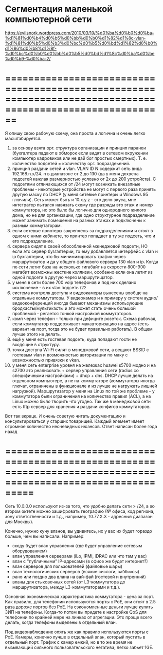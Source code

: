 # Сегментация маленькой компьютерной сети
https://evilsnork.wordpress.com/2010/03/10/%d0%ba%d0%b0%d0%ba-%d1%81%d0%b4%d0%b5%d0%bb%d0%b0%d1%82%d1%8c-vlan-%d1%81%d0%b5%d0%b3%d0%bc%d0%b5%d0%bd%d1%82%d0%b0%d1%86%d0%b8%d1%8f-%d0%bc%d0%b0%d0%bb%d0%b5%d0%bd%d1%8c%d0%ba%d0%be%d0%b9-%d0%ba-2/

# ==========================================================================================================
Я опишу свою рабочую схему, она проста и логична и очень легко масштабируется.
1. за основу взята орг. структура организации и принцип паранои (бухгалтера падают в обморок если видят в сетевом окружении компьютер кадровиков или не дай бог простых смертных).
Т. е. количество подсетей = количеству орг. подраздеьений.
2. принцип раздачи сетей и vlan. VLAN ID N содержит сеть вида 192.168.n.x/24. n в диапазоне от 2 до 130 (да у меня дохрена подсетей кажлая размерностью условно от 2х до 200 устройств).
С подсетями отличающихся от /24 могут возникать внезапные проблемы - некоторые устройства не могут с первого раза принять другую маску по DHCP (у меня сетевые принтеры и Windows 95 глючили). Сеть может быть и 10.x.y.z - это дело вкуса, мне интегратор пытался навязать схему где разряды это этаж и номер коммутатора, но это было бы логично для однородного жилого дома, но не для организации, где одно структурное подразделение может занимать помещения на разных этажах и подключены к разным коммутаторам.
3. если сетевые принтеры закреплены за подразделениями и стоят в одном с ними кабинете, то принтер попадает в ту же подсеть, что и его подразделение.
4. сервера сидят в своей обособленной мжнеджовой подсети, НО если это сервер бузгалтерии, то ему добавляется интерфейс с vlan и ip бухгалтерии, что бы минимизировать трафик через маршрутизатор и да у общего файлового сервера 130 vlan и ip.
Когда по сети летит база на несколько гигабайт на скорости 800-900 мегабит возможны жесткие коллизии, особенно если она летит из одной подсети в другую через маршрутищатор.
5. у меня в сети более 700 voip телефонов и под них сделано исключение - в их vlan подсеть /22
6. система контроля доступа и видеокамеры вынесены вообще на отдельные коммутаторы.
У видеокамер и к примеру у систем аудио/видеоконференций иногда бывают механизмы использующие бродкасты/мультикасты и это может стать очень большой проблемой - регается тонкой настройкой коммутаторов.
7. комп через телефон - только при дефиците розеток. Схема рабочая, если коммутатор поддерживает макавторизацию на адрес (есть вариант на порт, тогда это не будет правильно работать). В общем лучше этого не делать.
8. ещё у меня есть гостевая подсеть, куда попадают гости не входящие в структуру.
9. точки доступа Wi-Fi силят в мэнеджовой сети, а вещают BSSID с гостевым vlan и возможностью авторизации по маку с возможностью привязки к vkan.
10. у меня сеть enterprise уровня на железках huawei s5700 модно и на s2700 это реализовать + сервер управления сети (radius со специфичными настройками) + dhcp + dns. DHCP лучше делать на отдельном компьютере, а не на коммутаторе (коммутаторы иногда глючат, ограничены в функционале и из лучше не нагружать лишней нагрузкой). Маршрутизатор у меня на Linux по той же проблеме - у коммутатора были ограничения на количество правил (ACL), а на Linux можно было творить что угодно. Так же в мэнеджовой сети есть tftp сервер для хранения и раздачи конфигов коммутаторов.

Вот так вкраце. И очень советую читать документацию и консультироваться у старших товарищей.
Каждый элемент имеет огромное количество неочевидных нюансов.
Ответ написан более года назад
# =============================================================================================================
Сеть 10.0.0.0 используют из-за того, что удобно делать сети > /24,
а во втором октете можно зашифровать географию
(№ офиса, код региона, зону ответственности и т.д., например, 10.77.X.X - адресный диапазон для Москвы).

Конечно, нужно кучу вланов, вы удивитесь, но у вас их будет гораздо больше, чем вы написали. Например:
- сходу будет влан управления (где будет управление сетевым оборудованием)
- влан управления серверами (iLo, IPMI, iDRAC или что там у вас)
- влан с "публичными" IP-адресами (в офисе же будет интернет?)
- влан серверов для пользователей (файловые шары)
- влан технологических серверов (всякие сислоги, заббиксы)
- рано или поздно два влана на вай-фай (гостевой и внутренний)
- вланы для стыковочных сетей (от L3-коммутатора до маршрутизатора, между L3-коммутаторами и т.д.).

Основная экономическая характеристика коммутатора - цена за порт. Как правило, для телефонии используются порты с PoE, они стоят в 2.5 раза дороже портов без PoE. На сэкономленные деньги лучше купить ЗИП на телефоны.
Когда-то потом вы придете к настройке QoS для телефонии по крайней мере на линках от агрегации. Это проще всего делать, когда телефоны выделены в отдельный влан.

Под видеонаблюдение опять же как правило используются порты с PoE. Камеры, конечно лучше в отдельный влан, который пустить в отдельный порт. Трафик с камер емкий, но в то же время не вызывающий сильного пользовательского негатива, легко забьет 1GE.